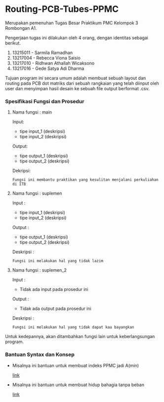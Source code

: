# Routing-PCB-Tubes-PPMC
Merupakan pemenuhan Tugas Besar Praktikum PMC Kelompok 3 Rombongan A1.

Pengerjaan tugas ini dilakukan oleh 4 orang, dengan identitas sebagai berikut.

1.  13215011 - Sarmila Ramadhan
2.  13217004 - Rebecca Viona Saisio
3.  13217010 - Ridhwan Athallah Wicaksono
4.  13217016 - Gede Satya Adi Dharma

Tujuan program ini secara umum adalah membuat sebuah layout dan routing pada PCB dot matriks dari sebuah rangkaian yang telah diinput oleh user dan menyimpan hasil desain ke sebuah file output berformat .csv.

### Spesifikasi Fungsi dan Prosedur

1.  Nama fungsi : main

    Input: 
    - tipe input_1 (deskripsi)
    - tipe input_2 (deskripsi)
    
    Output: 
    - tipe output_1 (deskripsi)    
    - tipe output_2 (deskripsi)
    
    Dekripsi: 
    
        Fungsi ini membantu praktikan yang kesulitan menjalani perkuliahan di ITB
    
2.  Nama fungsi : suplemen

    Input : 
    
    - tipe input_1 (deskripsi)    
    - tipe input_2 (deskripsi)
    
    Output : 
    
    - tipe output_1 (deskripsi)    
    - tipe output_2 (deskripsi)
    
    Deskripsi : 
    
        Fungsi ini melakukan hal yang tidak lazim
    
3.  Nama fungsi : suplemen_2

    Input : 
    
    - Tidak ada input pada prosedur ini
    
    Output : 
    
    - Tidak ada output pada prosedur ini
    
    Deskripsi : 
    
        Fungsi ini melakukan hal yang tidak dapat kau bayangkan
    
Untuk kedepannya, akan ditambahkan fungsi lain untuk keberlangsungan program.

### Bantuan Syntax dan Konsep

  - Misalnya ini bantuan untuk membuat indeks PPMC jadi A(min)
  
      [link](https://www.google.com)
      
  - Misalnya ini bantuan untuk membuat hidup bahagia tanpa beban
  
      [link](https://www.google.com)
